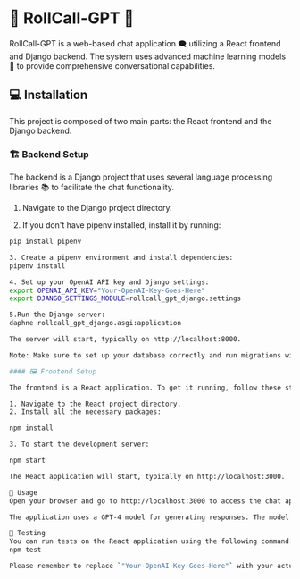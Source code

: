 # 🎉 RollCall-GPT 🤖

RollCall-GPT is a web-based chat application 🗨️ utilizing a React frontend and Django backend. The system uses advanced machine learning models 🧠 to provide comprehensive conversational capabilities.

## 💻 Installation

This project is composed of two main parts: the React frontend and the Django backend.

### 🏗️ Backend Setup

The backend is a Django project that uses several language processing libraries 📚 to facilitate the chat functionality.

1. Navigate to the Django project directory.

2. If you don't have pipenv installed, install it by running:

```bash
pip install pipenv

3. Create a pipenv environment and install dependencies:
pipenv install

4. Set up your OpenAI API key and Django settings:
export OPENAI_API_KEY="Your-OpenAI-Key-Goes-Here"
export DJANGO_SETTINGS_MODULE=rollcall_gpt_django.settings

5.Run the Django server:
daphne rollcall_gpt_django.asgi:application

The server will start, typically on http://localhost:8000.

Note: Make sure to set up your database correctly and run migrations with python manage.py migrate.

#### 🖼️ Frontend Setup

The frontend is a React application. To get it running, follow these steps:

1. Navigate to the React project directory.
2. Install all the necessary packages:

npm install

3. To start the development server:

npm start

The React application will start, typically on http://localhost:3000.

🚀 Usage
Open your browser and go to http://localhost:3000 to access the chat application 🎯. You can type in your queries in the input box and press enter to submit. The response will be generated and displayed in the chat box.

The application uses a GPT-4 model for generating responses. The model is fine-tuned to answer questions related to "RollCall", a hypothetical safety solution. The application is capable of handling different types of files including PDF, CSV, and Docx for its responses.

🧪 Testing
You can run tests on the React application using the following command:
npm test

Please remember to replace `"Your-OpenAI-Key-Goes-Here"` with your actual OpenAI key.







